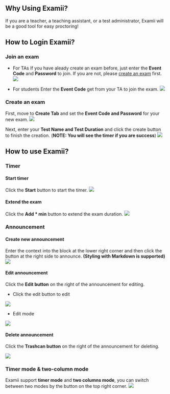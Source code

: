 ## Why Using Examii?
If you are a teacher, a teaching assistant, or a test administrator, Examii will be a good tool for easy proctoring! 
## How to Login Examii?
### Join an exam
- For TAs
If you have aleady create an exam before, just enter the **Event Code** and **Password** to join. If you are not, please [create an exam](./index#create-an-exam) first.
![](https://i.imgur.com/sZXcNpy.png)

- For students
Enter the **Event Code** get from your TA to join the exam.
![](https://i.imgur.com/qPbPIKh.png)

### Create an exam
First, move to **Create Tab** and set the **Event Code and Password** for your new exam.
![](https://i.imgur.com/I1MVfSt.png)

Next, enter your **Test Name and Test Duration** and click the create button to finish the creation. (**NOTE: You will see the timer if you are success**)
![](https://i.imgur.com/qHlde4j.png)

## How to use Examii?
### Timer
#### Start timer
Click the **Start** button to start the timer.
![](https://i.imgur.com/KMzhZ48.png)

#### Extend the exam
Click the **Add * min** button to extend the exam duration.
![](https://i.imgur.com/GGDn33W.png)

### Announcement
#### Create new announcement
Enter the context into the block at the lower right corner and then click the button at the right side to announce. **(Styling with Markdown is supported)**
![](https://i.imgur.com/mZjD8ou.png)

#### Edit announcement
Click the **Edit button** on the right of the announcement for editing.
- Click the edit button to edit

![](https://i.imgur.com/j0hQ46D.png)

- Edit mode

![](https://i.imgur.com/r4aEIJ6.png)

#### Delete announcement
Click the **Trashcan button** on the right of the announcement for deleting.

![](https://i.imgur.com/j0hQ46D.png)

### Timer mode & two-column mode
Examii support **timer mode** and **two columns mode**, you can switch between two modes by the button on the top right corner.
![](https://i.imgur.com/aH7zqpg.png)

